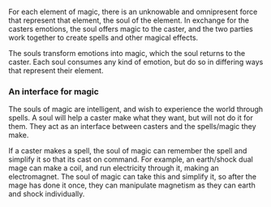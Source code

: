 For each element of magic, there is an unknowable and omnipresent force that represent that element, the soul of the element. In exchange for the casters emotions, the soul offers magic to the caster, and the two parties work together to create spells and other magical effects.

The souls transform emotions into magic, which the soul returns to the caster. Each soul consumes any kind of emotion, but do so in differing ways that represent their element.

###  An interface for magic
The souls of magic are intelligent, and wish to experience the world through spells. A soul will help a caster make what they want, but will not do it for them. They act as an interface between casters and the spells/magic they make.

If a caster makes a spell, the soul of magic can remember the spell and simplify it so that its cast on command. For example, an earth/shock dual mage can make a coil, and run electricity through it, making an electromagnet. The soul of magic can take this and simplify it, so after the mage has done it once, they can manipulate magnetism as they can earth and shock individually.

